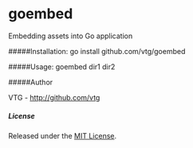 goembed
=======

Embedding assets into Go application


#####Installation:
    go install github.com/vtg/goembed
  
#####Usage:
    goembed dir1 dir2


#####Author

VTG - http://github.com/vtg

##### License

Released under the [MIT License](http://www.opensource.org/licenses/MIT).
